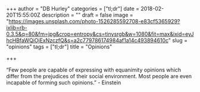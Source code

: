 +++
author = "DB Hurley"
categories = ["tl;dr"]
date = 2018-02-20T15:55:00Z
description = ""
draft = false
image = "https://images.unsplash.com/photo-1526285592708-e83cf5365929?ixlib=rb-0.3.5&q=80&fm=jpg&crop=entropy&cs=tinysrgb&w=1080&fit=max&ixid=eyJhcHBfaWQiOjExNzczfQ&s=a2c779786174984af1a14c493894610c"
slug = "opinions"
tags = ["tl;dr"]
title = "Opinions"

+++


“Few people are capable of expressing with equanimity opinions which differ from the prejudices of their social environment. Most people are even incapable of forming such opinions.” - Einstein

